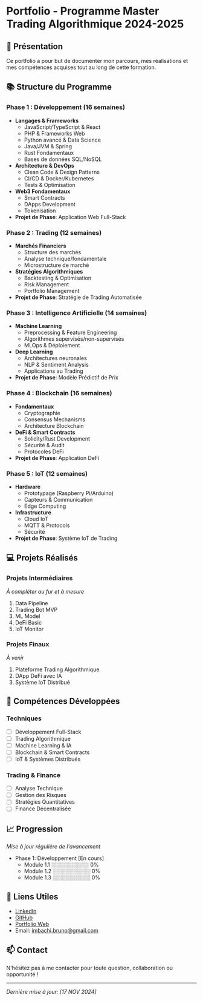 
# Portfolio - Programme Master Trading Algorithmique 2024-2025

## 👋 Présentation

Ce portfolio a pour but de documenter mon parcours, mes réalisations et mes compétences acquises tout au long de cette formation.

## 📚 Structure du Programme

### Phase 1 : Développement (16 semaines)

- **Langages & Frameworks**
  - JavaScript/TypeScript & React
  - PHP & Frameworks Web
  - Python avancé & Data Science
  - Java/JVM & Spring
  - Rust Fondamentaux
  - Bases de données SQL/NoSQL
- **Architecture & DevOps**
  - Clean Code & Design Patterns
  - CI/CD & Docker/Kubernetes
  - Tests & Optimisation
- **Web3 Fondamentaux**
  - Smart Contracts
  - DApps Development
  - Tokenisation
- **Projet de Phase**: Application Web Full-Stack

### Phase 2 : Trading (12 semaines)

- **Marchés Financiers**
  - Structure des marchés
  - Analyse technique/fondamentale
  - Microstructure de marché
- **Stratégies Algorithmiques**
  - Backtesting & Optimisation
  - Risk Management
  - Portfolio Management
- **Projet de Phase**: Stratégie de Trading Automatisée

### Phase 3 : Intelligence Artificielle (14 semaines)

- **Machine Learning**
  - Preprocessing & Feature Engineering
  - Algorithmes supervisés/non-supervisés
  - MLOps & Déploiement
- **Deep Learning**
  - Architectures neuronales
  - NLP & Sentiment Analysis
  - Applications au Trading
- **Projet de Phase**: Modèle Prédictif de Prix

### Phase 4 : Blockchain (16 semaines)

- **Fondamentaux**
  - Cryptographie
  - Consensus Mechanisms
  - Architecture Blockchain
- **DeFi & Smart Contracts**
  - Solidity/Rust Development
  - Sécurité & Audit
  - Protocoles DeFi
- **Projet de Phase**: Application DeFi

### Phase 5 : IoT (12 semaines)

- **Hardware**
  - Prototypage (Raspberry Pi/Arduino)
  - Capteurs & Communication
  - Edge Computing
- **Infrastructure**
  - Cloud IoT
  - MQTT & Protocols
  - Sécurité
- **Projet de Phase**: Système IoT de Trading

## 💻 Projets Réalisés

### Projets Intermédiaires

*À compléter au fur et à mesure*

1. Data Pipeline
2. Trading Bot MVP
3. ML Model
4. DeFi Basic
5. IoT Monitor

### Projets Finaux

*À venir*

1. Plateforme Trading Algorithmique
2. DApp DeFi avec IA
3. Système IoT Distribué

## 🎯 Compétences Développées

### Techniques

- [ ] Développement Full-Stack
- [ ] Trading Algorithmique
- [ ] Machine Learning & IA
- [ ] Blockchain & Smart Contracts
- [ ] IoT & Systèmes Distribués

### Trading & Finance

- [ ] Analyse Technique
- [ ] Gestion des Risques
- [ ] Stratégies Quantitatives
- [ ] Finance Décentralisée

## 📈 Progression

*Mise à jour régulière de l'avancement*

- Phase 1: Développement [En cours]
  - Module 1.1 ░░░░░░░░░░ 0%
  - Module 1.2 ░░░░░░░░░░ 0%
  - Module 1.3 ░░░░░░░░░░ 0%

## 🔗 Liens Utiles

- [LinkedIn](votre-profil-linkedin)
- [GitHub](votre-profil-github)
- [Portfolio Web](votre-site-portfolio)
- Email: imbachi.bruno@gmail.com

## 📫 Contact

N'hésitez pas à me contacter pour toute question, collaboration ou opportunité !

---

*Dernière mise à jour: [17 NOV 2024]*
<!-- [░░░░░░░░░░] 0%
[▓░░░░░░░░░] 10%
[▓▓░░░░░░░░] 20%
[▓▓▓░░░░░░░] 30%
[▓▓▓▓░░░░░░] 40%
[▓▓▓▓▓░░░░░] 50%
[▓▓▓▓▓▓░░░░] 60%
[▓▓▓▓▓▓▓░░░] 70%
[▓▓▓▓▓▓▓▓░░] 80%
[▓▓▓▓▓▓▓▓▓░] 90%
[▓▓▓▓▓▓▓▓▓▓] 100% -->
